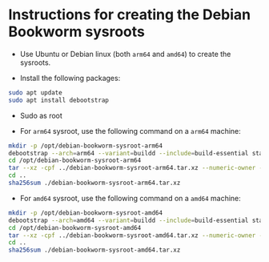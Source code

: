 # Instructions for creating the Debian Bookworm sysroots

- Use Ubuntu or Debian linux (both `arm64` and `amd64`) to create the sysroots.

- Install the following packages:

```bash
sudo apt update
sudo apt install debootstrap
```

- Sudo as root
  
- For `arm64` sysroot, use the following command on a `arm64` machine:

```bash
mkdir -p /opt/debian-bookworm-sysroot-arm64
debootstrap --arch=arm64 --variant=buildd --include=build-essential stable /opt/debian-bookworm-sysroot-arm64 http://deb.debian.org/debian
cd /opt/debian-bookworm-sysroot-arm64
tar --xz -cpf ../debian-bookworm-sysroot-arm64.tar.xz --numeric-owner --xattrs --acls --exclude='usr/share/man/*' --exclude='var/cache/apt/archives/*.deb' --exclude='*/*:*' .
cd ..
sha256sum ./debian-bookworm-sysroot-arm64.tar.xz
```

- For `amd64` sysroot, use the following command on a `amd64` machine:

```bash
mkdir -p /opt/debian-bookworm-sysroot-amd64
debootstrap --arch=amd64 --variant=buildd --include=build-essential stable /opt/debian-bookworm-sysroot-amd64 http://deb.debian.org/debian
cd /opt/debian-bookworm-sysroot-amd64
tar --xz -cpf ../debian-bookworm-sysroot-amd64.tar.xz --numeric-owner --xattrs --acls --exclude='usr/share/man/*' --exclude='var/cache/apt/archives/*.deb' --exclude='*/*:*' .
cd ..
sha256sum ./debian-bookworm-sysroot-amd64.tar.xz
```
